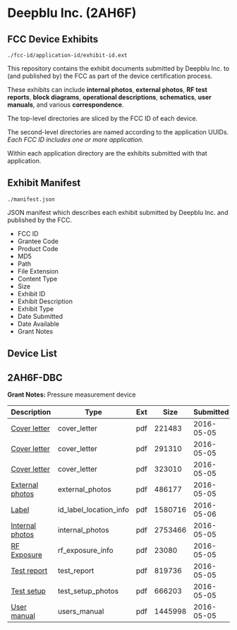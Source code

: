 # Deepblu Inc. (2AH6F)
## FCC Device Exhibits

```
./fcc-id/application-id/exhibit-id.ext
```

This repository contains the exhibit documents submitted by Deepblu Inc. to (and published by) the FCC as part of the device certification process.

These exhibits can include **internal photos**, **external photos**, **RF test reports**, **block diagrams**, **operational descriptions**, **schematics**, **user manuals**, and various **correspondence**.

The top-level directories are sliced by the FCC ID of each device.

The second-level directories are named according to the application UUIDs. *Each FCC ID includes one or more application.*

Within each application directory are the exhibits submitted with that application. 

## Exhibit Manifest

```
./manifest.json
```

JSON manifest which describes each exhibit submitted by Deepblu Inc. and published by the FCC.

- FCC ID
- Grantee Code
- Product Code
- MD5
- Path
- File Extension
- Content Type
- Size
- Exhibit ID
- Exhibit Description
- Exhibit Type
- Date Submitted
- Date Available
- Grant Notes

## Device List
## 2AH6F-DBC
**Grant Notes:** Pressure measurement device

| Description | Type | Ext | Size | Submitted | Available |
| ----------- | ---- | --- | ---- | --------- | --------- |
| [Cover letter](2AH6F-DBC/dbd97716389e6283f53c757fd2860849/2980149.pdf) | cover_letter | pdf | 221483 | 2016-05-05 | 2016-05-06 |
| [Cover letter](2AH6F-DBC/dbd97716389e6283f53c757fd2860849/2980150.pdf) | cover_letter | pdf | 291310 | 2016-05-05 | 2016-05-06 |
| [Cover letter](2AH6F-DBC/dbd97716389e6283f53c757fd2860849/2980151.pdf) | cover_letter | pdf | 323010 | 2016-05-05 | 2016-05-06 |
| [External photos](2AH6F-DBC/dbd97716389e6283f53c757fd2860849/2980152.pdf) | external_photos | pdf | 486177 | 2016-05-05 | 2016-05-06 |
| [Label](2AH6F-DBC/dbd97716389e6283f53c757fd2860849/2981563.pdf) | id_label_location_info | pdf | 1580716 | 2016-05-06 | 2016-05-06 |
| [Internal photos](2AH6F-DBC/dbd97716389e6283f53c757fd2860849/2980154.pdf) | internal_photos | pdf | 2753466 | 2016-05-05 | 2016-05-06 |
| [RF Exposure](2AH6F-DBC/dbd97716389e6283f53c757fd2860849/2980156.pdf) | rf_exposure_info | pdf | 23080 | 2016-05-05 | 2016-05-06 |
| [Test report](2AH6F-DBC/dbd97716389e6283f53c757fd2860849/2980158.pdf) | test_report | pdf | 819736 | 2016-05-05 | 2016-05-06 |
| [Test setup](2AH6F-DBC/dbd97716389e6283f53c757fd2860849/2980159.pdf) | test_setup_photos | pdf | 666203 | 2016-05-05 | 2016-05-06 |
| [User manual](2AH6F-DBC/dbd97716389e6283f53c757fd2860849/2980160.pdf) | users_manual | pdf | 1445998 | 2016-05-05 | 2016-05-06 |

